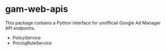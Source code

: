# gam-web-apis

This package contains a Python interface for unofficial Google Ad Manager API endpoints.
- PolicyService
- PricingRuleService
